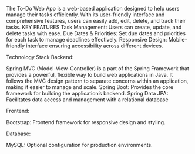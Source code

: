 The To-Do Web App is a web-based application designed to help users manage their tasks efficiently. With its user-friendly interface and comprehensive features, users can easily add, edit, delete, and track their tasks. KEY FEATURES Task Management: Users can create, update, and delete tasks with ease. Due Dates & Priorities: Set due dates and priorities for each task to manage deadlines effectively. Responsive Design: Mobile-friendly interface ensuring accessibility across different devices. 

Technology Stack Backend: 

Spring MVC (Model-View-Controller) is a part of the Spring Framework that provides a powerful, flexible way to build web applications in Java. It follows the MVC design pattern to separate concerns within an application, making it easier to manage and scale.
Spring Boot: Provides the core framework for building the application’s backend. 
Spring Data JPA: Facilitates data access and management with a relational database 

Frontend: 

Bootstrap: Frontend framework for responsive design and styling. 

Database: 

MySQL: Optional configuration for production environments.

